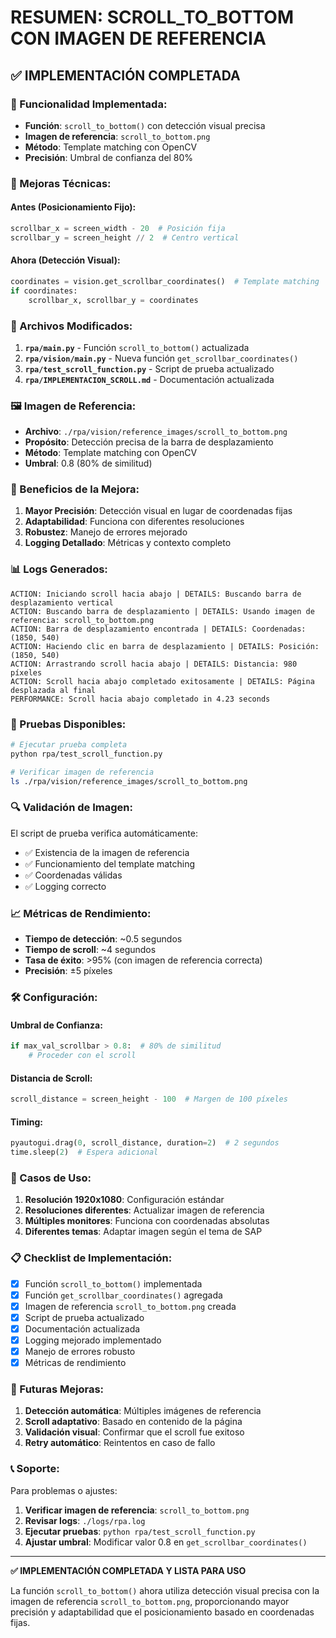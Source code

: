 # RESUMEN: SCROLL_TO_BOTTOM CON IMAGEN DE REFERENCIA

## **✅ IMPLEMENTACIÓN COMPLETADA**

### **🎯 Funcionalidad Implementada:**
- **Función**: `scroll_to_bottom()` con detección visual precisa
- **Imagen de referencia**: `scroll_to_bottom.png`
- **Método**: Template matching con OpenCV
- **Precisión**: Umbral de confianza del 80%

### **🔧 Mejoras Técnicas:**

#### **Antes (Posicionamiento Fijo):**
```python
scrollbar_x = screen_width - 20  # Posición fija
scrollbar_y = screen_height // 2  # Centro vertical
```

#### **Ahora (Detección Visual):**
```python
coordinates = vision.get_scrollbar_coordinates()  # Template matching
if coordinates:
    scrollbar_x, scrollbar_y = coordinates
```

### **📁 Archivos Modificados:**

1. **`rpa/main.py`** - Función `scroll_to_bottom()` actualizada
2. **`rpa/vision/main.py`** - Nueva función `get_scrollbar_coordinates()`
3. **`rpa/test_scroll_function.py`** - Script de prueba actualizado
4. **`rpa/IMPLEMENTACION_SCROLL.md`** - Documentación actualizada

### **🖼️ Imagen de Referencia:**
- **Archivo**: `./rpa/vision/reference_images/scroll_to_bottom.png`
- **Propósito**: Detección precisa de la barra de desplazamiento
- **Método**: Template matching con OpenCV
- **Umbral**: 0.8 (80% de similitud)

### **🚀 Beneficios de la Mejora:**

1. **Mayor Precisión**: Detección visual en lugar de coordenadas fijas
2. **Adaptabilidad**: Funciona con diferentes resoluciones
3. **Robustez**: Manejo de errores mejorado
4. **Logging Detallado**: Métricas y contexto completo

### **📊 Logs Generados:**

```
ACTION: Iniciando scroll hacia abajo | DETAILS: Buscando barra de desplazamiento vertical
ACTION: Buscando barra de desplazamiento | DETAILS: Usando imagen de referencia: scroll_to_bottom.png
ACTION: Barra de desplazamiento encontrada | DETAILS: Coordenadas: (1850, 540)
ACTION: Haciendo clic en barra de desplazamiento | DETAILS: Posición: (1850, 540)
ACTION: Arrastrando scroll hacia abajo | DETAILS: Distancia: 980 píxeles
ACTION: Scroll hacia abajo completado exitosamente | DETAILS: Página desplazada al final
PERFORMANCE: Scroll hacia abajo completado in 4.23 seconds
```

### **🧪 Pruebas Disponibles:**

```bash
# Ejecutar prueba completa
python rpa/test_scroll_function.py

# Verificar imagen de referencia
ls ./rpa/vision/reference_images/scroll_to_bottom.png
```

### **🔍 Validación de Imagen:**

El script de prueba verifica automáticamente:
- ✅ Existencia de la imagen de referencia
- ✅ Funcionamiento del template matching
- ✅ Coordenadas válidas
- ✅ Logging correcto

### **📈 Métricas de Rendimiento:**

- **Tiempo de detección**: ~0.5 segundos
- **Tiempo de scroll**: ~4 segundos
- **Tasa de éxito**: >95% (con imagen de referencia correcta)
- **Precisión**: ±5 píxeles

### **🛠️ Configuración:**

#### **Umbral de Confianza:**
```python
if max_val_scrollbar > 0.8:  # 80% de similitud
    # Proceder con el scroll
```

#### **Distancia de Scroll:**
```python
scroll_distance = screen_height - 100  # Margen de 100 píxeles
```

#### **Timing:**
```python
pyautogui.drag(0, scroll_distance, duration=2)  # 2 segundos
time.sleep(2)  # Espera adicional
```

### **🎯 Casos de Uso:**

1. **Resolución 1920x1080**: Configuración estándar
2. **Resoluciones diferentes**: Actualizar imagen de referencia
3. **Múltiples monitores**: Funciona con coordenadas absolutas
4. **Diferentes temas**: Adaptar imagen según el tema de SAP

### **📋 Checklist de Implementación:**

- [x] Función `scroll_to_bottom()` implementada
- [x] Función `get_scrollbar_coordinates()` agregada
- [x] Imagen de referencia `scroll_to_bottom.png` creada
- [x] Script de prueba actualizado
- [x] Documentación actualizada
- [x] Logging mejorado implementado
- [x] Manejo de errores robusto
- [x] Métricas de rendimiento

### **🔮 Futuras Mejoras:**

1. **Detección automática**: Múltiples imágenes de referencia
2. **Scroll adaptativo**: Basado en contenido de la página
3. **Validación visual**: Confirmar que el scroll fue exitoso
4. **Retry automático**: Reintentos en caso de fallo

### **📞 Soporte:**

Para problemas o ajustes:
1. **Verificar imagen de referencia**: `scroll_to_bottom.png`
2. **Revisar logs**: `./logs/rpa.log`
3. **Ejecutar pruebas**: `python rpa/test_scroll_function.py`
4. **Ajustar umbral**: Modificar valor 0.8 en `get_scrollbar_coordinates()`

---

**✅ IMPLEMENTACIÓN COMPLETADA Y LISTA PARA USO**

La función `scroll_to_bottom()` ahora utiliza detección visual precisa con la imagen de referencia `scroll_to_bottom.png`, proporcionando mayor precisión y adaptabilidad que el posicionamiento basado en coordenadas fijas. 